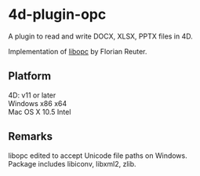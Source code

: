 4d-plugin-opc
=============

A plugin to read and write DOCX, XLSX, PPTX files in 4D.

Implementation of [libopc](http://libopc.codeplex.com) by Florian Reuter.

Platform
--------

4D: v11 or later  
Windows x86 x64  
Mac OS X 10.5 Intel  

Remarks
-------
libopc edited to accept Unicode file paths on Windows.  
Package includes libiconv, libxml2, zlib.
